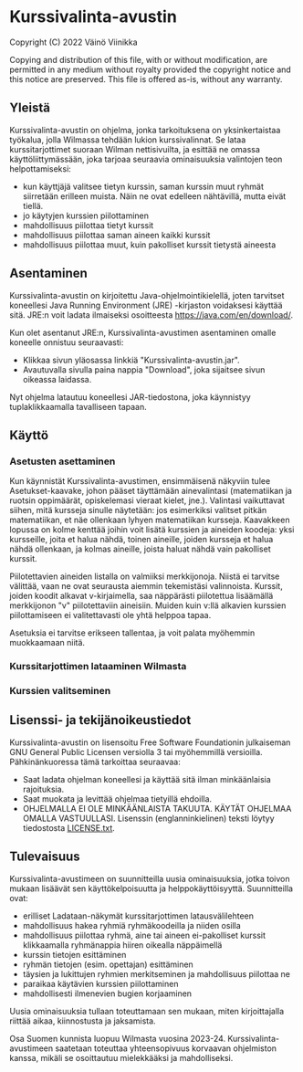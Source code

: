 # Kurssivalinta-avustin

Copyright (C) 2022 Väinö Viinikka

Copying and distribution of this file, with or without modification,
are permitted in any medium without royalty provided the copyright
notice and this notice are preserved.  This file is offered as-is,
without any warranty.
## Yleistä
Kurssivalinta-avustin on ohjelma, jonka tarkoituksena on yksinkertaistaa työkalua, jolla Wilmassa tehdään lukion kurssivalinnat. Se lataa kurssitarjottimet suoraan Wilman nettisivuilta, ja esittää ne omassa käyttöliittymässään, joka tarjoaa seuraavia ominaisuuksia valintojen teon helpottamiseksi:  
- kun käyttjäjä valitsee tietyn kurssin, saman kurssin muut ryhmät siirretään erilleen muista. Näin ne ovat edelleen nähtävillä, mutta eivät tiellä.
- jo käytyjen kurssien piilottaminen
- mahdollisuus piilottaa tietyt kurssit
- mahdollisuus piilottaa saman aineen kaikki kurssit
- mahdollisuus piilottaa muut, kuin pakolliset kurssit tietystä aineesta
## Asentaminen
Kurssivalinta-avustin on kirjoitettu Java-ohjelmointikielellä, joten tarvitset koneellesi Java Running Environment (JRE) -kirjaston voidaksesi käyttää sitä. JRE:n voit ladata ilmaiseksi osoitteesta https://java.com/en/download/.

Kun olet asentanut JRE:n, Kurssivalinta-avustimen asentaminen omalle koneelle onnistuu seuraavasti:
- Klikkaa sivun yläosassa linkkiä "Kurssivalinta-avustin.jar".
- Avautuvalla sivulla paina nappia "Download", joka sijaitsee sivun oikeassa laidassa.

Nyt ohjelma latautuu koneellesi JAR-tiedostona, joka käynnistyy tuplaklikkaamalla tavalliseen tapaan.
## Käyttö
### Asetusten asettaminen
Kun käynnistät Kurssivalinta-avustimen, ensimmäisenä näkyviin tulee Asetukset-kaavake, johon pääset täyttämään ainevalintasi (matematiikan ja ruotsin oppimäärät, opiskelemasi vieraat kielet, jne.). Valintasi vaikuttavat siihen, mitä kursseja sinulle näytetään: jos esimerkiksi valitset pitkän matematiikan, et näe ollenkaan lyhyen matematiikan kursseja. Kaavakkeen lopussa on kolme kenttää joihin voit lisätä kurssien ja aineiden koodeja: yksi kursseille, joita et halua nähdä, toinen aineille, joiden kursseja et halua nähdä ollenkaan, ja kolmas aineille, joista haluat nähdä vain pakolliset kurssit.

Piilotettavien aineiden listalla on valmiiksi merkkijonoja. Niistä ei tarvitse välittää, vaan ne ovat seurausta aiemmin tekemistäsi valinnoista. Kurssit, joiden koodit alkavat v-kirjaimella, saa näppärästi piilotettua lisäämällä merkkijonon "v" piilotettaviin aineisiin. Muiden kuin v:llä alkavien kurssien piilottamiseen ei valitettavasti ole yhtä helppoa tapaa.

Asetuksia ei tarvitse erikseen tallentaa, ja voit palata myöhemmin muokkaamaan niitä.
### Kurssitarjottimen lataaminen Wilmasta
### Kurssien valitseminen
## Lisenssi- ja tekijänoikeustiedot
Kurssivalinta-avustin on lisensoitu Free Software Foundationin julkaiseman GNU General Public Licensen versiolla 3 tai myöhemmillä versioilla. Pähkinänkuoressa tämä tarkoittaa seuraavaa:
- Saat ladata ohjelman koneellesi ja käyttää sitä ilman minkäänlaisia rajoituksia.
- Saat muokata ja levittää ohjelmaa tietyillä ehdoilla.
- OHJELMALLA EI OLE MINKÄÄNLAISTA TAKUUTA. KÄYTÄT OHJELMAA OMALLA VASTUULLASI.
Lisenssin (englanninkielinen) teksti löytyy tiedostosta [LICENSE.txt](LICENSE.txt).
## Tulevaisuus
Kurssivalinta-avustimeen on suunnitteilla uusia ominaisuuksia, jotka toivon mukaan lisäävät sen käyttökelpoisuutta ja helppokäyttöisyyttä. Suunnitteilla ovat:
- erilliset Ladataan-näkymät kurssitarjottimen latausvälilehteen
- mahdollisuus hakea ryhmiä ryhmäkoodeilla ja niiden osilla
- mahdollisuus piilottaa ryhmä, aine tai aineen ei-pakolliset kurssit klikkaamalla ryhmänappia hiiren oikealla näppäimellä
- kurssin tietojen esittäminen
- ryhmän tietojen (esim. opettajan) esittäminen
- täysien ja lukittujen ryhmien merkitseminen ja mahdollisuus piilottaa ne
- paraikaa käytävien kurssien piilottaminen
- mahdollisesti ilmenevien bugien korjaaminen

Uusia ominaisuuksia tullaan toteuttamaan sen mukaan, miten kirjoittajalla riittää aikaa, kiinnostusta ja jaksamista.

Osa Suomen kunnista luopuu Wilmasta vuosina 2023-24. Kurssivalinta-avustimeen saatetaan toteuttaa yhteensopivuus korvaavan ohjelmiston kanssa, mikäli se osoittautuu mielekkääksi ja mahdolliseksi.
